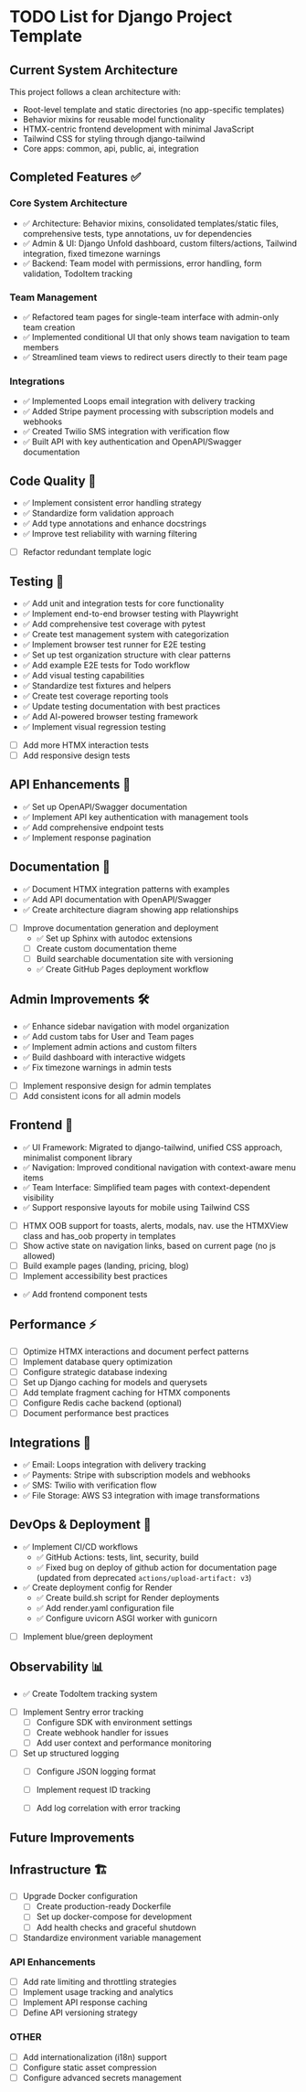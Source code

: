 # TODO List for Django Project Template

## Current System Architecture

This project follows a clean architecture with:
- Root-level template and static directories (no app-specific templates)
- Behavior mixins for reusable model functionality
- HTMX-centric frontend development with minimal JavaScript
- Tailwind CSS for styling through django-tailwind
- Core apps: common, api, public, ai, integration

## Completed Features ✅

### Core System Architecture
- ✅ Architecture: Behavior mixins, consolidated templates/static files, comprehensive tests, type annotations, uv for dependencies
- ✅ Admin & UI: Django Unfold dashboard, custom filters/actions, Tailwind integration, fixed timezone warnings
- ✅ Backend: Team model with permissions, error handling, form validation, TodoItem tracking

### Team Management
- ✅ Refactored team pages for single-team interface with admin-only team creation
- ✅ Implemented conditional UI that only shows team navigation to team members
- ✅ Streamlined team views to redirect users directly to their team page

### Integrations
- ✅ Implemented Loops email integration with delivery tracking
- ✅ Added Stripe payment processing with subscription models and webhooks
- ✅ Created Twilio SMS integration with verification flow
- ✅ Built API with key authentication and OpenAPI/Swagger documentation

## Code Quality 🧪
- ✅ Implement consistent error handling strategy
- ✅ Standardize form validation approach
- ✅ Add type annotations and enhance docstrings
- ✅ Improve test reliability with warning filtering
- [ ] Refactor redundant template logic

## Testing 🧪
- ✅ Add unit and integration tests for core functionality
- ✅ Implement end-to-end browser testing with Playwright
- ✅ Add comprehensive test coverage with pytest
- ✅ Create test management system with categorization
- ✅ Implement browser test runner for E2E testing
- ✅ Set up test organization structure with clear patterns
- ✅ Add example E2E tests for Todo workflow
- ✅ Add visual testing capabilities
- ✅ Standardize test fixtures and helpers
- ✅ Create test coverage reporting tools
- ✅ Update testing documentation with best practices
- ✅ Add AI-powered browser testing framework
- ✅ Implement visual regression testing
- [ ] Add more HTMX interaction tests
- [ ] Add responsive design tests

## API Enhancements 🔌
- ✅ Set up OpenAPI/Swagger documentation
- ✅ Implement API key authentication with management tools
- ✅ Add comprehensive endpoint tests
- ✅ Implement response pagination

## Documentation 📝
- ✅ Document HTMX integration patterns with examples
- ✅ Add API documentation with OpenAPI/Swagger
- ✅ Create architecture diagram showing app relationships
- [ ] Improve documentation generation and deployment
  - ✅ Set up Sphinx with autodoc extensions
  - [ ] Create custom documentation theme
  - [ ] Build searchable documentation site with versioning
  - ✅ Create GitHub Pages deployment workflow

## Admin Improvements 🛠️
- ✅ Enhance sidebar navigation with model organization
- ✅ Add custom tabs for User and Team pages
- ✅ Implement admin actions and custom filters
- ✅ Build dashboard with interactive widgets
- ✅ Fix timezone warnings in admin tests
- [ ] Implement responsive design for admin templates
- [ ] Add consistent icons for all admin models

## Frontend 🎨
- ✅ UI Framework: Migrated to django-tailwind, unified CSS approach, minimalist component library
- ✅ Navigation: Improved conditional navigation with context-aware menu items
- ✅ Team Interface: Simplified team pages with context-dependent visibility
- ✅ Support responsive layouts for mobile using Tailwind CSS
- [ ] HTMX OOB support for toasts, alerts, modals, nav. use the HTMXView class and has_oob property in templates
- [ ] Show active state on navigation links, based on current page (no js allowed)
- [ ] Build example pages (landing, pricing, blog)
- [ ] Implement accessibility best practices
- ✅ Add frontend component tests


## Performance ⚡
- [ ] Optimize HTMX interactions and document perfect patterns
- [ ] Implement database query optimization
- [ ] Configure strategic database indexing
- [ ] Set up Django caching for models and querysets
- [ ] Add template fragment caching for HTMX components
- [ ] Configure Redis cache backend (optional)
- [ ] Document performance best practices

## Integrations 🔗
- ✅ Email: Loops integration with delivery tracking
- ✅ Payments: Stripe with subscription models and webhooks
- ✅ SMS: Twilio with verification flow
- ✅ File Storage: AWS S3 integration with image transformations

## DevOps & Deployment 🚀
- ✅ Implement CI/CD workflows
  - ✅ GitHub Actions: tests, lint, security, build
  - ✅ Fixed bug on deploy of github action for documentation page (updated from deprecated `actions/upload-artifact: v3`)
- ✅ Create deployment config for Render
  - ✅ Create build.sh script for Render deployments
  - ✅ Add render.yaml configuration file
  - ✅ Configure uvicorn ASGI worker with gunicorn
- [ ] Implement blue/green deployment


## Observability 📊
- ✅ Create TodoItem tracking system
- [ ] Implement Sentry error tracking
  - [ ] Configure SDK with environment settings
  - [ ] Create webhook handler for issues
  - [ ] Add user context and performance monitoring
- [ ] Set up structured logging
  - [ ] Configure JSON logging format
  - [ ] Implement request ID tracking
  - [ ] Add log correlation with error tracking


## Future Improvements

## Infrastructure 🏗️
- [ ] Upgrade Docker configuration
  - [ ] Create production-ready Dockerfile
  - [ ] Set up docker-compose for development
  - [ ] Add health checks and graceful shutdown
- [ ] Standardize environment variable management

### API Enhancements
- [ ] Add rate limiting and throttling strategies
- [ ] Implement usage tracking and analytics
- [ ] Implement API response caching
- [ ] Define API versioning strategy

### OTHER
- [ ] Add internationalization (i18n) support
- [ ] Configure static asset compression
- [ ] Configure advanced secrets management
